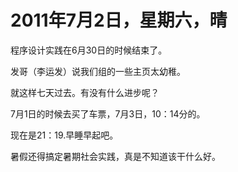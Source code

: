 # 2011年7月2日，星期六，晴

程序设计实践在6月30日的时候结束了。

发哥（李运发）说我们组的一些主页太幼稚。

就这样七天过去。有没有什么进步呢？

7月1日的时候去买了车票，7月3日，10：14分的。

现在是21：19.早睡早起吧。

暑假还得搞定暑期社会实践，真是不知道该干什么好。
